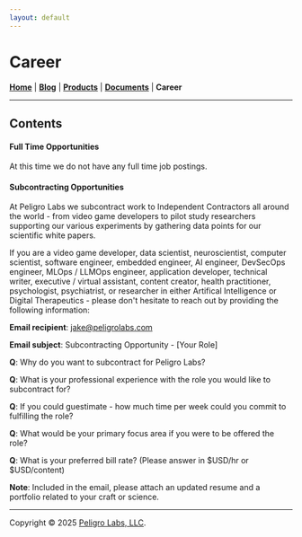 ```yaml
---
layout: default
---
```

# Career
<b>[Home](./index.html)</b> | <b>[Blog](./blog.html)</b> | <b>[Products](./products.html)</b> | <b>[Documents](./documents.html)</b> | <b>Career</b>
* * *

## Contents

#### Full Time Opportunities
At this time we do not have any full time job postings.

#### Subcontracting Opportunities
At Peligro Labs we subcontract work to Independent Contractors all around the world - from video game developers to pilot study researchers supporting our various experiments by gathering data points for our scientific white papers.

If you are a video game developer, data scientist, neuroscientist, computer scientist, software engineer, embedded engineer, AI engineer, DevSecOps engineer, MLOps / LLMOps engineer, application developer, technical writer, executive / virtual assistant, content creator, health practitioner, psychologist, psychiatrist, or researcher in either Artifical Intelligence or Digital Therapeutics - please don't hesitate to reach out by providing the following information:

<b>Email recipient</b>: [jake@peligrolabs.com](mailto:jake@peligrolabs.com)

<b>Email subject</b>: Subcontracting Opportunity - [Your Role]

<b>Q</b>: Why do you want to subcontract for Peligro Labs?

<b>Q</b>: What is your professional experience with the role you would like to subcontract for?

<b>Q</b>: If you could guestimate - how much time per week could you commit to fulfilling the role?

<b>Q</b>: What would be your primary focus area if you were to be offered the role?

<b>Q</b>: What is your preferred bill rate? (Please answer in $USD/hr or $USD/content)

<b>Note</b>: Included in the email, please attach an updated resume and a portfolio related to your craft or science.

---

Copyright &copy; 2025 [Peligro Labs, LLC](https://peligrolabs.com/).